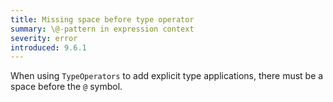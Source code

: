 ```yaml
---
title: Missing space before type operator
summary: \@-pattern in expression context
severity: error
introduced: 9.6.1
---
```


When using `TypeOperators` to add explicit type applications, there must be a space before the `@` symbol.
